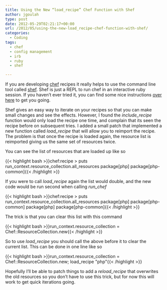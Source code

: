 ```yaml
---
title: Using the New “load_recipe” Chef Function with Shef
author: jgoulah
type: post
date: 2012-05-29T02:21:17+00:00
url: /2012/05/using-the-new-load_recipe-chef-function-with-shef/
categories:
  - Coding
tags:
  - chef
  - config management
  - irb
  - ruby
  - shef

---
```

If you are developing <a href="http://www.opscode.com/chef/" title="chef" target="_blank">chef</a> recipes it really helps to use the command line tool called <a href="http://wiki.opscode.com/display/chef/Shef" title="shef" target="_blank">shef</a>. Shef is just a REPL to run chef in an interactive ruby session. If you haven&#8217;t ever tried it, you can find some nice instructions <a href="http://blog.jonliv.es/2012/02/07/chef-development-with-shef/" title="shef" target="_blank">over here</a> to get you going. 

Shef gives an easy way to iterate on your recipes so that you can make small changes and see the effects. However, I found the _include_recipe_ function would only load the recipe one time, and complain that its seen the recipe before on subsequent tries. I added a small patch that implemented a new function called _load_recipe_ that will allow you to reimport the recipe. The problem is that once the recipe is loaded again, the resource list is reimported giving us the same set of resources twice.

You can see the list of resources that are loaded up like so

{{< highlight bash >}}chef:recipe > puts run_context.resource_collection.all_resources
package[php]
package[php-common]{{< /highlight >}}

If you were to call _load_recipe_ again the list would double, and the new code would be run second when calling _run_chef_

{{< highlight bash >}}chef:recipe > puts run_context.resource_collection.all_resources
package[php]
package[php-common]
package[php]
package[php-common]{{< /highlight >}}

The trick is that you can clear this list with this command

{{< highlight bash >}}run_context.resource_collection = Chef::ResourceCollection.new{{< /highlight >}}

So to use _load_recipe_ you should call the above before it to clear the current list. This can be done in one line like so

{{< highlight bash >}}run_context.resource_collection = Chef::ResourceCollection.new; load_recipe "php"{{< /highlight >}}

Hopefully I&#8217;ll be able to patch things to add a _reload_recipe_ that overwrites the old resources so you don&#8217;t have to use this trick, but for now this will work to get quick iterations going.
